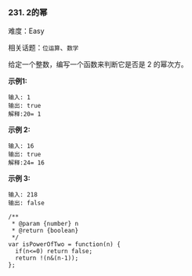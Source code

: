 ### 231. 2的幂

难度：Easy

相关话题：`位运算`、`数学`

给定一个整数，编写一个函数来判断它是否是 2 的幂次方。



**示例1:** 



```
输入: 1
输出: true
解释:20= 1
```


**示例 2:** 



```
输入: 16
输出: true
解释:24= 16
```


**示例 3:** 



```
输入: 218
输出: false
```

```
/**
 * @param {number} n
 * @return {boolean}
 */
var isPowerOfTwo = function(n) {
  if(n<=0) return false;
  return !(n&(n-1));
};
```

